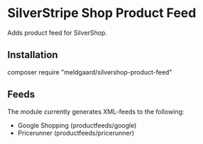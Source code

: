 # SilverStripe Shop Product Feed

Adds product feed for SilverShop.


## Installation

composer require "meldgaard/silvershop-product-feed"

## Feeds
The module currently generates XML-feeds to the following:
* Google Shopping (productfeeds/google)
* Pricerunner (productfeeds/pricerunner)

